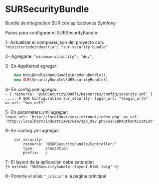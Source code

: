 SURSecurityBundle
=================

Bundle de integracion SUR con aplicaciones Symfony

Pasos para configurar el SURSecurityBundle:

1- Actualizar el composer.json del proyecto con: <br />
        ```"ministeriodeindustria": "sur-security-bundle"```
		
2- Agregarle:  ```"minimum-stability": "dev",```

3- En AppKernel agregar: <br />
```php
	new Knp\Bundle\MenuBundle\KnpMenuBundle(),
	new SUR\SecurityBundle\SURSecurityBundle(),
```
4- En config.yml agregar: <br />
	```
	- { resource: '@SURSecurityBundle/Resources/config/security.yml' }
	.....
	# SUR Configuration
	sur_security:
		login_url: "%login_url%"
		ws_url: "%ws_url%"
	```
		
5- En parameters.yml agregar:<br />
	```
	login_url: 'http://localhost/sur/intranet/index.php'
	ws_url: 'http://localhost/industriaws/web/app_dev.php/ws/SURAuthentication'
	```
    
6- En routing.yml agregar:<br />
```
	sur_security:
		resource: "@SURSecurityBundle/Controller/"
		type:     annotation
		prefix:   /
```		  
7- El layout de la aplicación debe extender: <br />
	```{% extends "SURSecurityBundle::layout.html.twig" %}```
	
8- Ponerle el alias ```"_inicio"``` a la pagina principal
